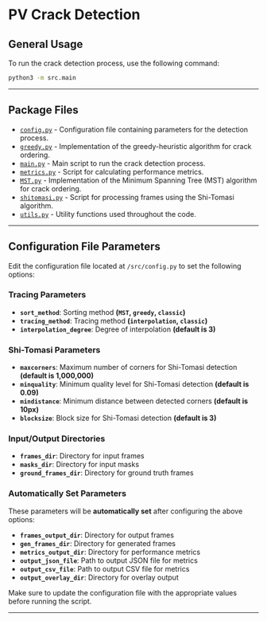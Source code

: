 
# PV Crack Detection

## General Usage
To run the crack detection process, use the following command:
```bash
python3 -m src.main
```

---

## Package Files
- [`config.py`](./config.py) - Configuration file containing parameters for the detection process.
- [`greedy.py`](./greedy.py) - Implementation of the greedy-heuristic algorithm for crack ordering.
- [`main.py`](./main.py) - Main script to run the crack detection process.
- [`metrics.py`](./metrics.py) - Script for calculating performance metrics.
- [`MST.py`](./MST.py) - Implementation of the Minimum Spanning Tree (MST) algorithm for crack ordering.
- [`shitomasi.py`](./shitomasi.py) - Script for processing frames using the Shi-Tomasi algorithm.
- [`utils.py`](./utils.py) - Utility functions used throughout the code.

---

## Configuration File Parameters
Edit the configuration file located at `/src/config.py` to set the following options:

### Tracing Parameters
- **`sort_method`**: Sorting method **(`MST`, `greedy`, `classic`)**
- **`tracing_method`**: Tracing method **(`interpolation`, `classic`)**
- **`interpolation_degree`**: Degree of interpolation **(default is 3)**

### Shi-Tomasi Parameters
- **`maxcorners`**: Maximum number of corners for Shi-Tomasi detection **(default is 1,000,000)**
- **`minquality`**: Minimum quality level for Shi-Tomasi detection **(default is 0.09)**
- **`mindistance`**: Minimum distance between detected corners **(default is 10px)**
- **`blocksize`**: Block size for Shi-Tomasi detection **(default is 3)**

### Input/Output Directories
- **`frames_dir`**: Directory for input frames
- **`masks_dir`**: Directory for input masks
- **`ground_frames_dir`**: Directory for ground truth frames

### Automatically Set Parameters
These parameters will be **automatically set** after configuring the above options:
- **`frames_output_dir`**: Directory for output frames
- **`gen_frames_dir`**: Directory for generated frames
- **`metrics_output_dir`**: Directory for performance metrics
- **`output_json_file`**: Path to output JSON file for metrics
- **`output_csv_file`**: Path to output CSV file for metrics
- **`output_overlay_dir`**: Directory for overlay output

Make sure to update the configuration file with the appropriate values before running the script.

---
